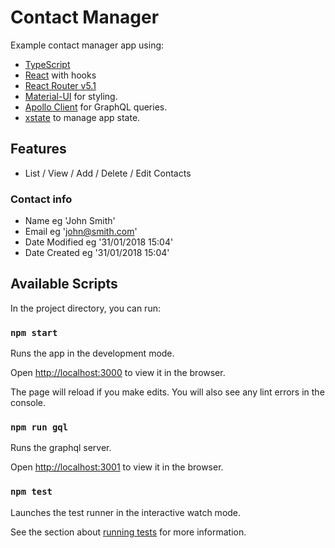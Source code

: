 # Contact Manager

Example contact manager app using:

- [TypeScript](https://www.typescriptlang.org/)
- [React](https://reactjs.org/) with hooks
- [React Router v5.1](https://reacttraining.com/blog/react-router-v5-1/)
- [Material-UI](https://material-ui.com/) for styling.
- [Apollo Client](https://www.apollographql.com/docs/react/) for GraphQL queries.
- [xstate](https://xstate.js.org/docs) to manage app state.

## Features

- List / View / Add / Delete / Edit Contacts

### Contact info

- Name eg 'John Smith'
- Email eg 'john@smith.com'
- Date Modified eg '31/01/2018 15:04'
- Date Created eg '31/01/2018 15:04'

## Available Scripts

In the project directory, you can run:

### `npm start`

Runs the app in the development mode.

Open [http://localhost:3000](http://localhost:3000) to view it in the browser.

The page will reload if you make edits.
You will also see any lint errors in the console.

### `npm run gql`

Runs the graphql server.

Open [http://localhost:3001](http://localhost:3001) to view it in the browser.

### `npm test`

Launches the test runner in the interactive watch mode.

See the section about [running tests](https://facebook.github.io/create-react-app/docs/running-tests) for more information.
